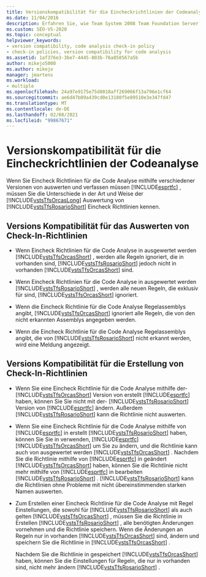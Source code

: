```yaml
---
title: Versionskompatibilität für die Eincheckrichtlinien der Codeanalyse
ms.date: 11/04/2016
description: Erfahren Sie, wie Team System 2008 Team Foundation Server und Team Foundation Server 2010 die Check-in-Richtlinien von Visual Studio unterschiedlich auswerten.
ms.custom: SEO-VS-2020
ms.topic: conceptual
helpviewer_keywords:
- version compatibility, code analysis check-in policy
- check-in policies, version compatibility for code analysis
ms.assetid: 1af376e3-3be7-4445-803b-76a858567a5b
author: mikejo5000
ms.author: mikejo
manager: jmartens
ms.workload:
- multiple
ms.openlocfilehash: 24a97e9175e75d8018aff269066f13a796e1cf64
ms.sourcegitcommit: ae6d47b09a439cd0e13180f5e89510e3e347fd47
ms.translationtype: MT
ms.contentlocale: de-DE
ms.lasthandoff: 02/08/2021
ms.locfileid: "99867671"
---
```

# <a name="version-compatibility-for-code-analysis-check-in-policies"></a>Versionskompatibilität für die Eincheckrichtlinien der Codeanalyse

Wenn Sie Eincheck Richtlinien für die Code Analyse mithilfe verschiedener Versionen von auswerten und verfassen müssen [!INCLUDE[esprtfc](../code-quality/includes/esprtfc_md.md)] , müssen Sie die Unterschiede in der Art und Weise der [!INCLUDE[vstsTfsOrcasLong](../code-quality/includes/vststfsorcaslong_md.md)] Auswertung von [!INCLUDE[vstsTfsRosarioShort](../code-quality/includes/vststfsrosarioshort_md.md)] Eincheck Richtlinien kennen.

## <a name="version-compatibility-for-evaluating-check-in-policies"></a>Versions Kompatibilität für das Auswerten von Check-In-Richtlinien

- Wenn Eincheck Richtlinien für die Code Analyse in ausgewertet werden [!INCLUDE[vstsTfsOrcasShort](../code-quality/includes/vststfsorcasshort_md.md)] , werden alle Regeln ignoriert, die in vorhanden sind, [!INCLUDE[vstsTfsRosarioShort](../code-quality/includes/vststfsrosarioshort_md.md)] jedoch nicht in vorhanden [!INCLUDE[vstsTfsOrcasShort](../code-quality/includes/vststfsorcasshort_md.md)] sind.

- Wenn Eincheck Richtlinien für die Code Analyse in ausgewertet werden [!INCLUDE[vstsTfsRosarioShort](../code-quality/includes/vststfsrosarioshort_md.md)] , werden alle neuen Regeln, die exklusiv für sind, [!INCLUDE[vstsTfsOrcasShort](../code-quality/includes/vststfsorcasshort_md.md)] ignoriert.

- Wenn die Eincheck Richtlinie für die Code Analyse Regelassemblys angibt, [!INCLUDE[vstsTfsOrcasShort](../code-quality/includes/vststfsorcasshort_md.md)] ignoriert alle Regeln, die von den nicht erkannten Assemblys angegeben werden.

- Wenn die Eincheck Richtlinie für die Code Analyse Regelassemblys angibt, die von [!INCLUDE[vstsTfsRosarioShort](../code-quality/includes/vststfsrosarioshort_md.md)] nicht erkannt werden, wird eine Meldung angezeigt.

## <a name="version-compatibility-for-authoring-check-in-policies"></a>Versions Kompatibilität für die Erstellung von Check-In-Richtlinien

- Wenn Sie eine Eincheck Richtlinie für die Code Analyse mithilfe der- [!INCLUDE[vstsTfsOrcasShort](../code-quality/includes/vststfsorcasshort_md.md)] Version von erstellt [!INCLUDE[esprtfc](../code-quality/includes/esprtfc_md.md)] haben, können Sie Sie nicht mit der- [!INCLUDE[vstsTfsRosarioShort](../code-quality/includes/vststfsrosarioshort_md.md)] Version von [!INCLUDE[esprtfc](../code-quality/includes/esprtfc_md.md)] ändern. Außerdem [!INCLUDE[vstsTfsRosarioShort](../code-quality/includes/vststfsrosarioshort_md.md)] kann die Richtlinie nicht auswerten.

- Wenn Sie eine Eincheck Richtlinie für die Code Analyse mithilfe von [!INCLUDE[esprtfc](../code-quality/includes/esprtfc_md.md)] in erstellt [!INCLUDE[vstsTfsRosarioShort](../code-quality/includes/vststfsrosarioshort_md.md)] haben, können Sie Sie in verwenden, [!INCLUDE[esprtfc](../code-quality/includes/esprtfc_md.md)] [!INCLUDE[vstsTfsOrcasShort](../code-quality/includes/vststfsorcasshort_md.md)] um Sie zu ändern, und die Richtlinie kann auch von ausgewertet werden [!INCLUDE[vstsTfsOrcasShort](../code-quality/includes/vststfsorcasshort_md.md)] . Nachdem Sie die Richtlinie mithilfe von [!INCLUDE[esprtfc](../code-quality/includes/esprtfc_md.md)] in geändert [!INCLUDE[vstsTfsOrcasShort](../code-quality/includes/vststfsorcasshort_md.md)] haben, können Sie die Richtlinie nicht mehr mithilfe von [!INCLUDE[esprtfc](../code-quality/includes/esprtfc_md.md)] in bearbeiten [!INCLUDE[vstsTfsRosarioShort](../code-quality/includes/vststfsrosarioshort_md.md)] . [!INCLUDE[vstsTfsRosarioShort](../code-quality/includes/vststfsrosarioshort_md.md)] kann die Richtlinien ohne Probleme mit nicht übereinstimmenden starken Namen auswerten.

- Zum Erstellen einer Eincheck Richtlinie für die Code Analyse mit Regel Einstellungen, die sowohl für [!INCLUDE[vstsTfsRosarioShort](../code-quality/includes/vststfsrosarioshort_md.md)] als auch gelten [!INCLUDE[vstsTfsOrcasShort](../code-quality/includes/vststfsorcasshort_md.md)] , müssen Sie die Richtlinie in Erstellen [!INCLUDE[vstsTfsRosarioShort](../code-quality/includes/vststfsrosarioshort_md.md)] , alle benötigten Änderungen vornehmen und die Richtlinie speichern. Wenn die Änderungen an Regeln nur in vorhanden [!INCLUDE[vstsTfsOrcasShort](../code-quality/includes/vststfsorcasshort_md.md)] sind, ändern und speichern Sie die Richtlinie in [!INCLUDE[vstsTfsOrcasShort](../code-quality/includes/vststfsorcasshort_md.md)] .

   Nachdem Sie die Richtlinie in gespeichert [!INCLUDE[vstsTfsOrcasShort](../code-quality/includes/vststfsorcasshort_md.md)] haben, können Sie die Einstellungen für Regeln, die nur in vorhanden sind, nicht mehr ändern [!INCLUDE[vstsTfsRosarioShort](../code-quality/includes/vststfsrosarioshort_md.md)] .
